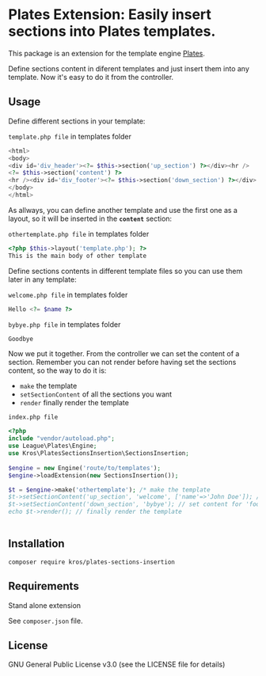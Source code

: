 # Plates Extension: Easily insert sections into Plates templates.
<p>This package is an extension for the template engine <a href="https://github.com/thephpleague/plates">Plates</a>.</p>
<p>Define sections content in diferent templates and just insert them into any template. Now it's easy to do it from the controller.</p>

## Usage
<p>Define different sections in your template:</p>

<code>template.php file</code> in templates folder

```php
<html>
<body>
<div id='div_header'><?= $this->section('up_section') ?></div><hr />
<?= $this->section('content') ?>
<hr /><div id='div_footer'><?= $this->section('down_section') ?></div>
</body>
</html>
```

<p>As allways, you can define another template and use the first one as a layout, so it will be inserted in the <b><code>content</code></b> section:

<code>othertemplate.php file</code> in templates folder 

```php
<?php $this->layout('template.php'); ?>
This is the main body of other template
```

 Define sections contents in different template files so you can use them later in any template:</p>

<code>welcome.php file</code> in templates folder

```php
Hello <?= $name ?>
```

<code>bybye.php file</code> in templates folder

```php
Goodbye
```

Now we put it together. From the controller we can set the content of a section. Remember you can not render before having set the sections content, so the way to do it is:
* <code>make</code> the template
* <code>setSectionContent</code> of all the sections you want
* <code>render</code> finally render the template

<code>index.php file</code>

```php
<?php
include "vendor/autoload.php";
use League\Plates\Engine;
use Kros\PlatesSectionsInsertion\SectionsInsertion;
  
$engine = new Engine('route/to/templates');
$engine->loadExtension(new SectionsInsertion());

$t = $engine->make('othertemplate'); /* make the template
$t->setSectionContent('up_section', 'welcome', ['name'=>'John Doe']); // set content for 'header_section' section (with params)
$t->setSectionContent('down_section', 'bybye'); // set content for 'footer_section' (without params)
echo $t->render(); // finally render the template
  
```

## Installation

```
composer require kros/plates-sections-insertion
```

## Requirements

<p>Stand alone extension</p>
See <code>composer.json</code> file.

## License

<p>GNU General Public License v3.0 (see the LICENSE file for details)</p>
